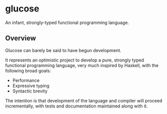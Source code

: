 # glucose

An infant, strongly-typed functional programming language.

## Overview

Glucose can barely be said to have begun development.

It represents an optimistic project to develop a pure, strongly typed functional programming language, very much inspired by Haskell, with the following broad goals:
 * Performance
 * Expressive typing
 * Syntactic brevity

The intention is that development of the language and compiler will proceed incrementally, with tests and documentation maintained along with it.
